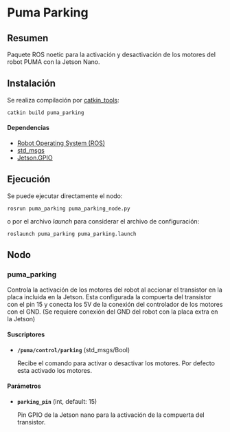 # Puma Parking

## Resumen

Paquete ROS noetic para la activación y desactivación de los motores del robot PUMA con la Jetson Nano.

## Instalación

Se realiza compilación por [catkin_tools](https://catkin-tools.readthedocs.io/en/latest/):

    catkin build puma_parking

#### Dependencias

- [Robot Operating System (ROS)](http://wiki.ros.org)
- [std_msgs](http://wiki.ros.org/std_msgs)
- [Jetson.GPIO](https://github.com/NVIDIA/jetson-gpio)

## Ejecución

Se puede ejecutar directamente el nodo:

    rosrun puma_parking puma_parking_node.py

o por el archivo _launch_ para considerar el archivo de configuración:

    roslaunch puma_parking puma_parking.launch

## Nodo

### puma_parking

Controla la activación de los motores del robot al accionar el transistor en la placa incluida en la Jetson. Esta configurada la compuerta del transistor con el pin 15 y conecta los 5V de la conexión del controlador de los motores con el GND. (Se requiere conexión del GND del robot con la placa extra en la Jetson)

#### Suscriptores

- **`/puma/control/parking`** (std_msgs/Bool)

  Recibe el comando para activar o desactivar los motores. Por defecto esta activado los motores.

#### Parámetros

- **`parking_pin`** (int, default: 15)

  Pin GPIO de la Jetson nano para la activación de la compuerta del transistor.
